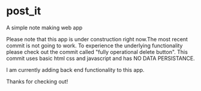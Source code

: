 # post_it
A simple note making web app

Please note that this app is under construction right now.The most recent commit is not going to work. 
To experience the underlying functionality please check out the commit called "fully operational delete button".
This commit uses basic html css and javascript and has NO DATA PERSISTANCE.

I am currently adding back end functionality to this app. 

Thanks for checking out!
